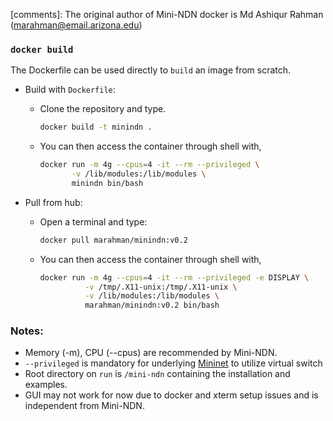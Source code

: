 
[comments]: The original author of Mini-NDN docker is Md Ashiqur Rahman (marahman@email.arizona.edu)

### `docker build`

The Dockerfile can be used directly to `build` an image from scratch.

* Build with `Dockerfile`:
  * Clone the repository and type.
    ```bash
    docker build -t minindn .
    ```
  * You can then access the container through shell with,
    ```bash
    docker run -m 4g --cpus=4 -it --rm --privileged \
           -v /lib/modules:/lib/modules \
           minindn bin/bash
    ```

* Pull from hub:
  * Open a terminal and type:
    ```bash
    docker pull marahman/minindn:v0.2
    ```

  * You can then access the container through shell with,
    ```bash
    docker run -m 4g --cpus=4 -it --rm --privileged -e DISPLAY \
              -v /tmp/.X11-unix:/tmp/.X11-unix \
              -v /lib/modules:/lib/modules \
              marahman/minindn:v0.2 bin/bash
    ```

### Notes:

* Memory (-m), CPU (--cpus) are recommended by Mini-NDN.
* `--privileged` is mandatory for underlying [Mininet](http://mininet.org/) to utilize virtual switch
* Root directory on `run` is `/mini-ndn` containing the installation and examples.
* GUI may not work for now due to docker and xterm setup issues and is independent from Mini-NDN.
